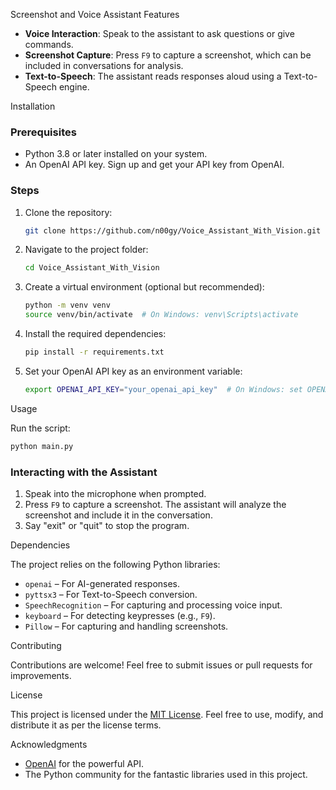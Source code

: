 Screenshot and Voice Assistant
Features

- **Voice Interaction**: Speak to the assistant to ask questions or give commands.
- **Screenshot Capture**: Press `F9` to capture a screenshot, which can be included in conversations for analysis.
- **Text-to-Speech**: The assistant reads responses aloud using a Text-to-Speech engine.

Installation

### Prerequisites
- Python 3.8 or later installed on your system.
- An OpenAI API key. Sign up and get your API key from OpenAI.

### Steps
1. Clone the repository:
   ```bash
   git clone https://github.com/n00gy/Voice_Assistant_With_Vision.git
   ```
2. Navigate to the project folder:
   ```bash
   cd Voice_Assistant_With_Vision
   ```
3. Create a virtual environment (optional but recommended):
   ```bash
   python -m venv venv
   source venv/bin/activate  # On Windows: venv\Scripts\activate
   ```
4. Install the required dependencies:
   ```bash
   pip install -r requirements.txt
   ```
5. Set your OpenAI API key as an environment variable:
   ```bash
   export OPENAI_API_KEY="your_openai_api_key"  # On Windows: set OPENAI_API_KEY=your_openai_api_key
   ```

Usage

Run the script:
```bash
python main.py
```

### Interacting with the Assistant
1. Speak into the microphone when prompted.
2. Press `F9` to capture a screenshot. The assistant will analyze the screenshot and include it in the conversation.
3. Say "exit" or "quit" to stop the program.

Dependencies

The project relies on the following Python libraries:
- `openai` – For AI-generated responses.
- `pyttsx3` – For Text-to-Speech conversion.
- `SpeechRecognition` – For capturing and processing voice input.
- `keyboard` – For detecting keypresses (e.g., `F9`).
- `Pillow` – For capturing and handling screenshots.

Contributing

Contributions are welcome! Feel free to submit issues or pull requests for improvements.

License

This project is licensed under the [MIT License](https://opensource.org/licenses/MIT). Feel free to use, modify, and distribute it as per the license terms.

Acknowledgments

- [OpenAI](https://openai.com/) for the powerful API.
- The Python community for the fantastic libraries used in this project.
